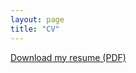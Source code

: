 ```yaml
---
layout: page
title: "CV"
---
```


[Download my resume (PDF)](https://finamintoastcrunch.github.io/assets/pdfs/Fin_CV_9_28_25.pdf)
